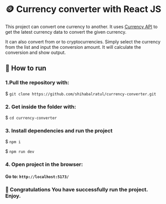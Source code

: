 # 🪙 Currency converter with React JS

This project can convert one currency to another. It uses [Currency API](https://github.com/fawazahmed0/currency-api) to get the latest currency data to convert the given currency.

It can also convert from or to cryptocurrencies. Simply select the currency from the list and input the conversion amount. It will calculate the conversion and show output.

## 🚀 How to run
### 1.Pull the repository with:

$ ```git clone https://github.com/shihabalratul/currency-converter.git```

### 2. Get inside the folder with:
$ ```cd currency-converter```

### 3. Install dependencies and run the project
$ ```npm i```

$ ```npm run dev```

### 4. Open project in the browser:

#### Go to: ```http://localhost:5173/```

### 🌟 Congratulations You have successfully run the project. Enjoy.